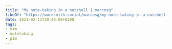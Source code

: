 ```yaml
---
title: "My note-taking in a nutshell | marcosg"
likeOf: "https://wordsmith.social/marcosg/my-note-taking-in-a-nutshell-day-7-of-100"
date: 2021-02-11T20:48:04+0100
tags:
- vim
- notetaking
- pim
---
```


